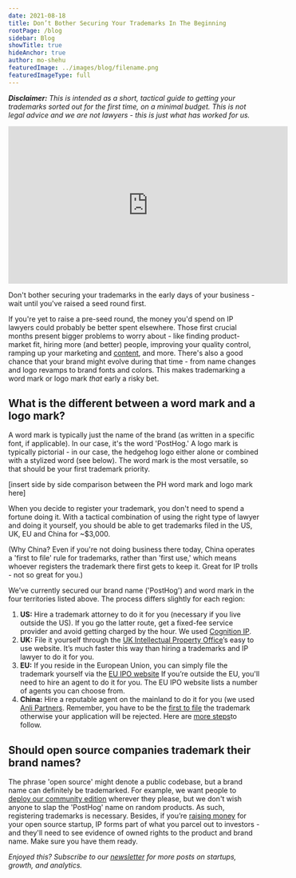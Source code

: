 ```yaml
---
date: 2021-08-18
title: Don’t Bother Securing Your Trademarks In The Beginning
rootPage: /blog
sidebar: Blog
showTitle: true
hideAnchor: true
author: mo-shehu
featuredImage: ../images/blog/filename.png
featuredImageType: full
---
```

_**Disclaimer:** This is intended as a short, tactical guide to getting your trademarks sorted out for the first time, on a minimal budget. This is *not* legal advice and we are not lawyers - this is just what has worked for us._

<iframe width="560" height="315" src="https://www.youtube.com/embed/Xui-bm6bBFM" title="YouTube video player" frameborder="0" allow="accelerometer; autoplay; clipboard-write; encrypted-media; gyroscope; picture-in-picture" allowfullscreen></iframe>

Don't bother securing your trademarks in the early days of your business - wait until you've raised a seed round first.

If you're yet to raise a pre-seed round, the money you'd spend on IP lawyers could probably be better spent elsewhere. Those first crucial months present bigger problems to worry about - like finding product-market fit, hiring more (and better) people, improving your quality control, ramping up your marketing and [content](https://posthog.com/blog/running-content-at-posthog), and more. There's also a good chance that your brand might evolve during that time - from name changes and logo revamps to brand fonts and colors. This makes trademarking a word mark or logo mark _that_ early a risky bet.

## What is the different between a word mark and a logo mark?

A word mark is typically just the name of the brand (as written in a specific font, if applicable). In our case, it's the word 'PostHog.' A logo mark is typically pictorial - in our case, the hedgehog logo either alone or combined with a stylized word (see below). The word mark is the most versatile, so that should be your first trademark priority.

[insert side by side comparison between the PH word mark and logo mark here]

When you decide to register your trademark, you don't need to spend a fortune doing it. With a tactical combination of using the right type of lawyer and doing it yourself, you should be able to get trademarks filed in the US, UK, EU and China for ~$3,000.

(Why China? Even if you're not doing business there today, China operates a 'first to file' rule for trademarks, rather than 'first use,' which means whoever registers the trademark there first gets to keep it. Great for IP trolls - not so great for you.)

We’ve currently secured our brand name ('PostHog') and word mark in the four territories listed above. The process differs slightly for each region:
1. **US:** Hire a trademark attorney to do it for you (necessary if you live outside the US). If you go the latter route, get a fixed-fee service provider and avoid getting charged by the hour. We used [Cognition IP](https://www.cognitionip.com/).
2. **UK:** File it yourself through the [UK Intellectual Property Office](https://www.gov.uk/topic/intellectual-property/trade-marks)’s easy to use website. It’s much faster this way than hiring a trademarks and IP lawyer to do it for you.
3. **EU:** If you reside in the European Union, you can simply file the trademark yourself via the [EU IPO website](https://euipo.europa.eu/ohimportal/en/apply-now) If you’re outside the EU, you'll need to hire an agent to do it for you. The EU IPO website lists a number of agents you can choose from.
4. **China:** Hire a reputable agent on the mainland to do it for you (we used [Anli Partners](http://www.anlilaw.com/100040/). Remember, you have to be the [first to file](https://www.iam-media.com/trademarks/trademark-application-process-in-mainland-china) the trademark otherwise your application will be rejected. Here are [more steps](https://www.export2asia.com/blog/trademark-china/)to follow.

## Should open source companies trademark their brand names?

The phrase 'open source' might denote a public codebase, but a brand name can definitely be trademarked. For example, we want people to [deploy our community edition](https://github.com/PostHog/posthog) wherever they please, but we don't wish anyone to slap the 'PostHog' name on random products. As such, registering trademarks is necessary. Besides, if you’re [raising money](https://posthog.com/blog/open-source-business-models) for your open source startup, IP forms part of what you parcel out to investors - and they'll need to see evidence of owned rights to the product and brand name. Make sure you have them ready.

_Enjoyed this? Subscribe to our [newsletter](https://posthog.com/newsletter) for more posts on startups, growth, and analytics._

